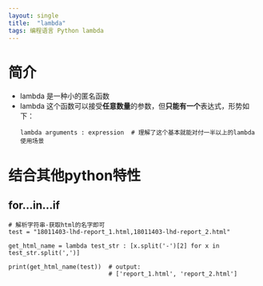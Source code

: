 ```yaml
---
layout: single
title:  "lambda"
tags: 编程语言 Python lambda
---
```




# 简介

+ lambda 是一种小的匿名函数
+ lambda 这个函数可以接受**任意数量**的参数，但**只能有一个**表达式，形势如下：
    ```
    lambda arguments : expression  # 理解了这个基本就能对付一半以上的lambda使用场景
    ```

# 结合其他python特性

## for...in...if
```
# 解析字符串-获取html的名字即可
test = "18011403-lhd-report_1.html,18011403-lhd-report_2.html"

get_html_name = lambda test_str : [x.split('-')[2] for x in test_str.split(',')]

print(get_html_name(test))  # output:
                            # ['report_1.html', 'report_2.html']
```
